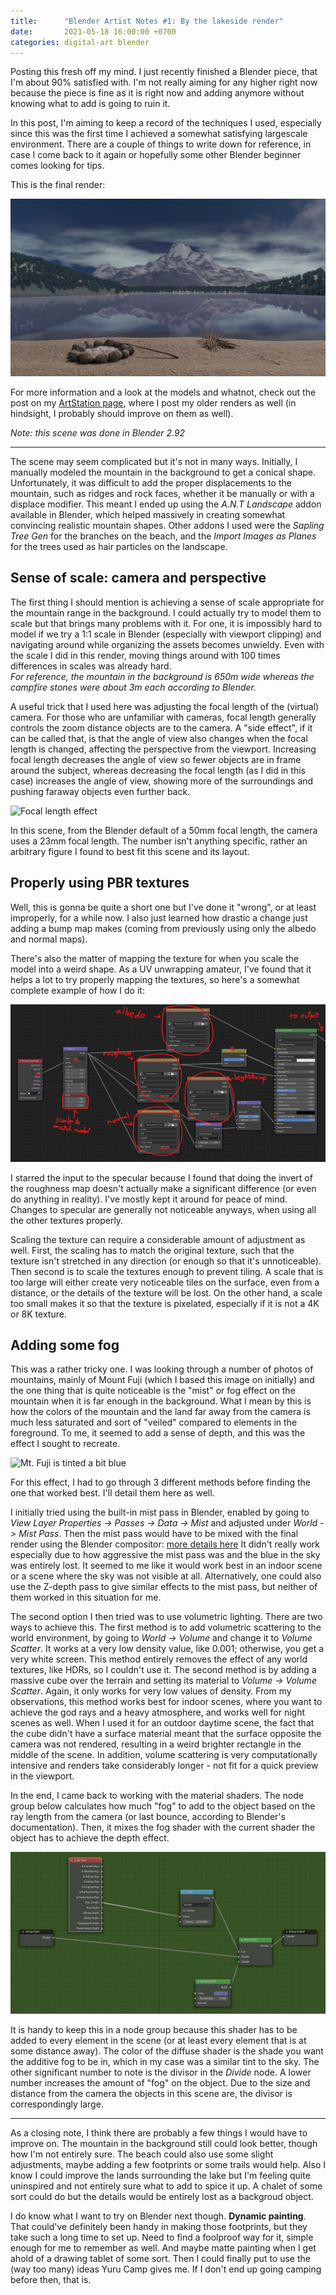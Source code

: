 ```yaml
---
title:      "Blender Artist Notes #1: By the lakeside render"
date:       2021-05-18 16:00:00 +0700
categories: digital-art blender
---
```

Posting this fresh off my mind. I just recently finished a Blender piece, that I'm about 90% satisfied with.
I'm not really aiming for any higher right now because the piece is fine as it is right now and adding anymore without knowing what to add is going to ruin it.

In this post, I'm aiming to keep a record of the techniques I used, especially since this was the first time I achieved a somewhat satisfying largescale environment.
There are a couple of things to write down for reference, in case I come back to it again or hopefully some other Blender beginner comes looking for tips.

This is the final render:

![Final render](/assets/images/20210518-blender1-lakeside.png)

For more information and a look at the models and whatnot, check out the post on my [ArtStation page](https://www.artstation.com/keptsecret1), where I post my older renders as well (in hindsight, I probably should improve on them as well).

_Note: this scene was done in Blender 2.92_

---
The scene may seem complicated but it's not in many ways. Initially, I manually modeled the mountain in the background to get a conical shape.
Unfortunately, it was difficult to add the proper displacements to the mountain, such as ridges and rock faces, whether it be manually or with a displace modifier.
This meant I ended up using the _A.N.T Landscape_ addon available in Blender, which helped massively in creating somewhat convincing realistic mountain shapes.
Other addons I used were the _Sapling Tree Gen_ for the branches on the beach, and the _Import Images as Planes_ for the trees used as hair particles on the landscape.

## Sense of scale: camera and perspective

The first thing I should mention is achieving a sense of scale appropriate for the mountain range in the background. I could actually try to model them to scale but that brings many problems with it.
For one, it is impossibly hard to model if we try a 1:1 scale in Blender (especially with viewport clipping) and navigating around while organizing the assets becomes unwieldy.
Even with the scale I did in this render, moving things around with 100 times differences in scales was already hard.  
_For reference, the mountain in the background is 650m wide whereas the campfire stones were about 3m each according to Blender._

A useful trick that I used here was adjusting the focal length of the (virtual) camera. For those who are unfamiliar with cameras, focal length generally controls the zoom distance objects are to the camera.
A "side effect", if it can be called that, is that the angle of view also changes when the focal length is changed, affecting the perspective from the viewport.
Increasing focal length decreases the angle of view so fewer objects are in frame around the subject, whereas decreasing the focal length (as I did in this case) increases the angle of view, showing more of the surroundings and pushing faraway objects even further back.

<img src="https://expertphotography.com/wp-content/uploads/2019/07/focal-length-comparison.jpg" alt="Focal length effect" width="400px">

In this scene, from the Blender default of a 50mm focal length, the camera uses a 23mm focal length.
The number isn't anything specific, rather an arbitrary figure I found to best fit this scene and its layout.

## Properly using PBR textures

Well, this is gonna be quite a short one but I've done it "wrong", or at least improperly, for a while now.
I also just learned how drastic a change just adding a bump map makes (coming from previously using only the albedo and normal maps).

There's also the matter of mapping the texture for when you scale the model into a weird shape.
As a UV unwrapping amateur, I've found that it helps a lot to try properly mapping the textures, so here's a somewhat complete example of how I do it:

![Proper PBR nodes](/assets/images/20210518-blender1-properpbr.png)

I starred the input to the specular because I found that doing the invert of the roughness map doesn't actually make a significant difference (or even do anything in reality).
I've mostly kept it around for peace of mind. Changes to specular are generally not noticeable anyways, when using all the other textures properly.

Scaling the texture can require a considerable amount of adjustment as well. First, the scaling has to match the original texture, such that the texture isn't stretched in any direction (or enough so that it's unnoticeable).
Then second is to scale the textures enough to prevent tiling. A scale that is too large will either create very noticeable tiles on the surface, even from a distance, or the details of the texture will be lost. On the other hand, a scale too small makes it so that the texture is pixelated, especially if it is not a 4K or 8K texture.

## Adding some fog

This was a rather tricky one. I was looking through a number of photos of mountains, mainly of Mount Fuji (which I based this image on initially) and the one thing that is quite noticeable is the "mist" or fog effect on the mountain when it is far enough in the background.
What I mean by this is how the colors of the mountain and the land far away from the camera is much less saturated and sort of "veiled" compared to elements in the foreground.
To me, it seemed to add a sense of depth, and this was the effect I sought to recreate.

<img src="https://www.planetware.com/photos-large/JPN/japan-mt-fuji-and-cherry-blossoms.jpg" alt="Mt. Fuji is tinted a bit blue" width="500px">

For this effect, I had to go through 3 different methods before finding the one that worked best. I'll detail them here as well.

I initially tried using the built-in mist pass in Blender, enabled by going to _View Layer Properties -> Passes -> Data -> Mist_ and adjusted under _World -> Mist Pass_.
Then the mist pass would have to be mixed with the final render using the Blender compositor: [more details here](https://www.blendernation.com/2019/03/06/using-the-mist-pass-to-create-depth/)
It didn't really work especially due to how aggressive the mist pass was and the blue in the sky was entirely lost.
It seemed to me like it would work best in an indoor scene or a scene where the sky was not visible at all.
Alternatively, one could also use the Z-depth pass to give similar effects to the mist pass, but neither of them worked in this situation for me.

The second option I then tried was to use volumetric lighting. There are two ways to achieve this.
The first method is to add volumetric scattering to the world environment, by going to _World -> Volume_ and change it to _Volume Scatter_.
It works at a very low density value, like 0.001; otherwise, you get a very white screen.
This method entirely removes the effect of any world textures, like HDRs, so I couldn't use it.
The second method is by adding a massive cube over the terrain and setting its material to _Volume -> Volume Scatter_. Again, it only works for very low values of density.
From my observations, this method works best for indoor scenes, where you want to achieve the god rays and a heavy atmosphere, and works well for night scenes as well.
When I used it for an outdoor daytime scene, the fact that the cube didn't have a surface material meant that the surface opposite the camera was not rendered, resulting in a weird brighter rectangle in the middle of the scene.
In addition, volume scattering is very computationally intensive and renders take considerably longer - not fit for a quick preview in the viewport.

In the end, I came back to working with the material shaders. The node group below calculates how much "fog" to add to the object based on the ray length from the camera (or last bounce, according to Blender's documentation). Then, it mixes the fog shader with the current shader the object has to achieve the depth effect.

![Fog shader](/assets/images/20210518-blender1-fogshader.png)

It is handy to keep this in a node group because this shader has to be added to every element in the scene (or at least every element that is at some distance away).
The color of the diffuse shader is the shade you want the additive fog to be in, which in my case was a similar tint to the sky.
The other significant number to note is the divisor in the _Divide_ node. A lower number increases the amount of "fog" on the object.
Due to the size and distance from the camera the objects in this scene are, the divisor is correspondingly large.

---
As a closing note, I think there are probably a few things I would have to improve on. The mountain in the background still could look better, though how I'm not entirely sure.
The beach could also use some slight adjustments, maybe adding a few footprints or some trails would help.
Also I know I could improve the lands surrounding the lake but I'm feeling quite uninspired and not entirely sure what to add to spice it up.
A chalet of some sort could do but the details would be entirely lost as a backgroud object.

I do know what I want to try on Blender next though. __Dynamic painting__. That could've definitely been handy in making those footprints, but they take such a long time to set up.
Need to find a foolproof way for it, simple enough for me to remember as well.
And maybe matte painting when I get ahold of a drawing tablet of some sort. Then I could finally put to use the (way too many) ideas Yuru Camp gives me.
If I don't end up going camping before then, that is.

